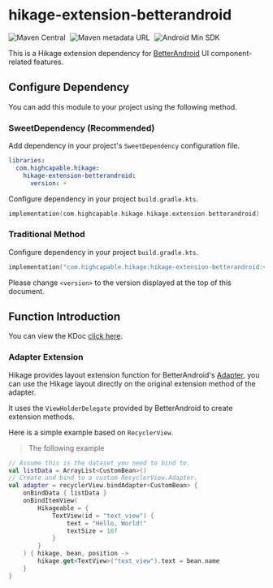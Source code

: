 # hikage-extension-betterandroid

![Maven Central](https://img.shields.io/maven-central/v/com.highcapable.hikage/hikage-extension-betterandroid?logo=apachemaven&logoColor=orange)
<span style="margin-left: 5px"/>
![Maven metadata URL](https://img.shields.io/maven-metadata/v?metadataUrl=https%3A%2F%2Fraw.githubusercontent.com%2FHighCapable%2Fmaven-repository%2Frefs%2Fheads%2Fmain%2Frepository%2Freleases%2Fcom%2Fhighcapable%2Fhikage%2Fhikage-extension-betterandroid%2Fmaven-metadata.xml&logo=apachemaven&logoColor=orange&label=highcapable-maven-releases)
<span style="margin-left: 5px"/>
![Android Min SDK](https://img.shields.io/badge/Min%20SDK-21-orange?logo=android)

This is a Hikage extension dependency for [BetterAndroid](https://github.com/BetterAndroid/BetterAndroid) UI component-related features.

## Configure Dependency

You can add this module to your project using the following method.

### SweetDependency (Recommended)

Add dependency in your project's `SweetDependency` configuration file.

```yaml
libraries:
  com.highcapable.hikage:
    hikage-extension-betterandroid:
      version: +
```

Configure dependency in your project `build.gradle.kts`.

```kotlin
implementation(com.highcapable.hikage.hikage.extension.betterandroid)
```

### Traditional Method

Configure dependency in your project `build.gradle.kts`.

```kotlin
implementation("com.highcapable.hikage:hikage-extension-betterandroid:<version>")
```

Please change `<version>` to the version displayed at the top of this document.

## Function Introduction

You can view the KDoc [click here](kdoc://hikage-extension-betterandroid).

### Adapter Extension

Hikage provides layout extension function for BetterAndroid's [Adapter](https://betterandroid.github.io/BetterAndroid/en/library/ui-component#adapter),
you can use the Hikage layout directly on the original extension method of the adapter.

It uses the `ViewHolderDelegate` provided by BetterAndroid to create extension methods.

Here is a simple example based on `RecyclerView`.

> The following example

```kotlin
// Assume this is the dataset you need to bind to.
val listData = ArrayList<CustomBean>()
// Create and bind to a custom RecyclerView.Adapter.
val adapter = recyclerView.bindAdapter<CustomBean> {
    onBindData { listData }
    onBindItemView(
        Hikageable = {
            TextView(id = "text_view") {
                text = "Hello, World!"
                textSize = 16f
            }
        }
    ) { hikage, bean, position ->
        hikage.get<TextView>("text_view").text = bean.name
    }
}
```